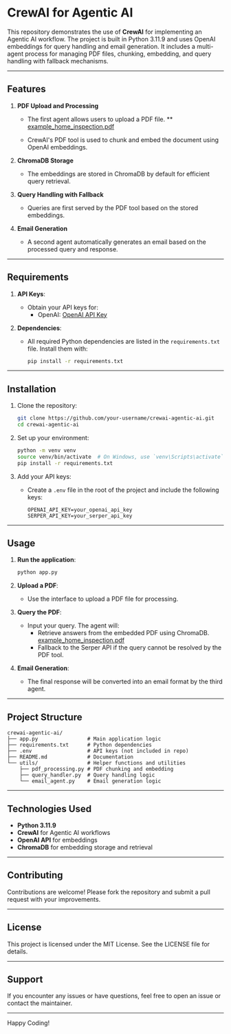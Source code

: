 # CrewAI for Agentic AI

This repository demonstrates the use of **CrewAI** for implementing an Agentic AI workflow. The project is built in Python 3.11.9 and uses OpenAI embeddings for query handling and email generation. It includes a multi-agent process for managing PDF files, chunking, embedding, and query handling with fallback mechanisms. 

---

## Features

1. **PDF Upload and Processing**
   - The first agent allows users to upload a PDF file. ** [example_home_inspection.pdf](https://github.com/user-attachments/files/18613507/example_home_inspection.pdf)

   - CrewAI's PDF tool is used to chunk and embed the document using OpenAI embeddings.

2. **ChromaDB Storage**
   - The embeddings are stored in ChromaDB by default for efficient query retrieval.

3. **Query Handling with Fallback**
   - Queries are first served by the PDF tool based on the stored embeddings.

4. **Email Generation**
   - A second agent automatically generates an email based on the processed query and response.

---

## Requirements

1. **API Keys**:
   - Obtain your API keys for:
     - OpenAI: [OpenAI API Key](https://platform.openai.com/)
     
2. **Dependencies**:
   - All required Python dependencies are listed in the `requirements.txt` file. Install them with:
     ```bash
     pip install -r requirements.txt
     ```

---

## Installation

1. Clone the repository:
   ```bash
   git clone https://github.com/your-username/crewai-agentic-ai.git
   cd crewai-agentic-ai
   ```

2. Set up your environment:
   ```bash
   python -m venv venv
   source venv/bin/activate  # On Windows, use `venv\Scripts\activate`
   pip install -r requirements.txt
   ```

3. Add your API keys:
   - Create a `.env` file in the root of the project and include the following keys:
     ```env
     OPENAI_API_KEY=your_openai_api_key
     SERPER_API_KEY=your_serper_api_key
     ```

---

## Usage

1. **Run the application**:
   ```bash
   python app.py
   ```

2. **Upload a PDF**:
   - Use the interface to upload a PDF file for processing.

3. **Query the PDF**:
   - Input your query. The agent will:
     - Retrieve answers from the embedded PDF using ChromaDB. [example_home_inspection.pdf](https://github.com/user-attachments/files/18613507/example_home_inspection.pdf)
     - Fallback to the Serper API if the query cannot be resolved by the PDF tool.

4. **Email Generation**:
   - The final response will be converted into an email format by the third agent.

---

## Project Structure

```
crewai-agentic-ai/
├── app.py                # Main application logic
├── requirements.txt      # Python dependencies
├── .env                  # API keys (not included in repo)
├── README.md             # Documentation
└── utils/                # Helper functions and utilities
    ├── pdf_processing.py # PDF chunking and embedding
    ├── query_handler.py  # Query handling logic
    └── email_agent.py    # Email generation logic
```

---

## Technologies Used

- **Python 3.11.9**
- **CrewAI** for Agentic AI workflows
- **OpenAI API** for embeddings
- **ChromaDB** for embedding storage and retrieval

---

## Contributing

Contributions are welcome! Please fork the repository and submit a pull request with your improvements.

---

## License

This project is licensed under the MIT License. See the LICENSE file for details.

---

## Support

If you encounter any issues or have questions, feel free to open an issue or contact the maintainer.

---

Happy Coding!
